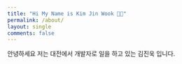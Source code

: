 ```yaml
---
title: "Hi My Name is Kim Jin Wook 👋🏻"
permalink: /about/
layout: single
comments: false
---
```


안녕하세요 저는 대전에서 개발자로 일을 하고 있는 김진욱 입니다.

